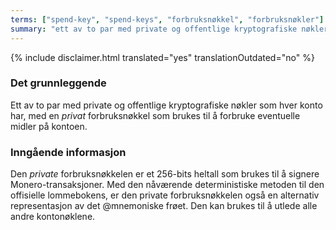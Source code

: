 ```yaml
---
terms: ["spend-key", "spend-keys", "forbruksnøkkel", "forbruksnøkler"]
summary: "ett av to par med private og offentlige kryptografiske nøkler som hver konto har, med en *privat* forbruksnøkkel som brukes til å forbruke eventuelle midler på kontoen"
---
```


{% include disclaimer.html translated="yes" translationOutdated="no" %}
### Det grunnleggende

Ett av to par med private og offentlige kryptografiske nøkler som hver konto har, med en *privat* forbruksnøkkel som brukes til å forbruke eventuelle midler på kontoen.

### Inngående informasjon

Den *private* forbruksnøkkelen er et 256-bits heltall som brukes til å signere Monero-transaksjoner. Med den nåværende deterministiske metoden til den offisielle lommebokens, er den private forbruksnøkkelen også en alternativ representasjon av det @mnemoniske frøet. Den kan brukes til å utlede alle andre kontonøklene.
